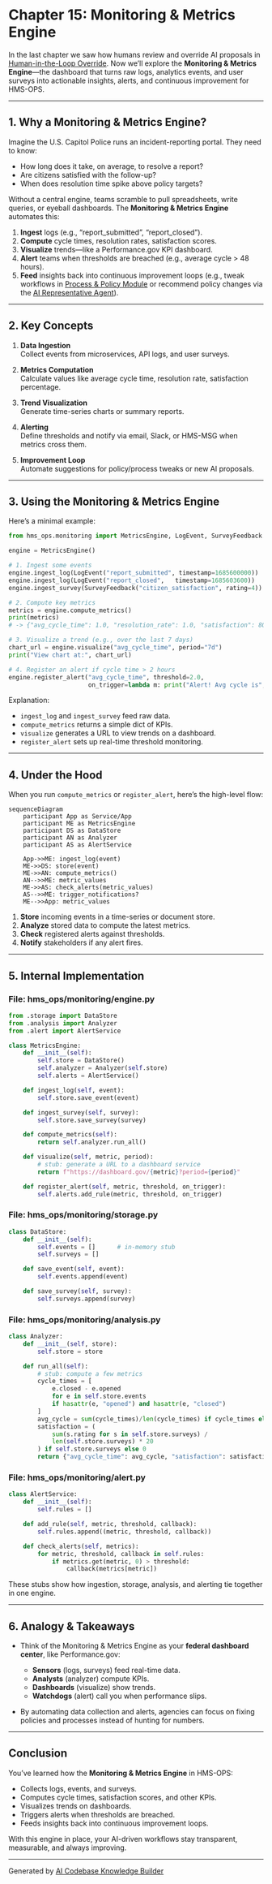 # Chapter 15: Monitoring & Metrics Engine

In the last chapter we saw how humans review and override AI proposals in [Human-in-the-Loop Override](14_human_in_the_loop_override_.md). Now we’ll explore the **Monitoring & Metrics Engine**—the dashboard that turns raw logs, analytics events, and user surveys into actionable insights, alerts, and continuous improvement for HMS-OPS.

---

## 1. Why a Monitoring & Metrics Engine?

Imagine the U.S. Capitol Police runs an incident-reporting portal. They need to know:

- How long does it take, on average, to resolve a report?  
- Are citizens satisfied with the follow-up?  
- When does resolution time spike above policy targets?  

Without a central engine, teams scramble to pull spreadsheets, write queries, or eyeball dashboards. The **Monitoring & Metrics Engine** automates this:

1. **Ingest** logs (e.g., “report_submitted”, “report_closed”).  
2. **Compute** cycle times, resolution rates, satisfaction scores.  
3. **Visualize** trends—like a Performance.gov KPI dashboard.  
4. **Alert** teams when thresholds are breached (e.g., average cycle > 48 hours).  
5. **Feed** insights back into continuous improvement loops (e.g., tweak workflows in [Process & Policy Module](09_process___policy_module_.md) or recommend policy changes via the [AI Representative Agent](13_ai_representative_agent_.md)).

---

## 2. Key Concepts

1. **Data Ingestion**  
   Collect events from microservices, API logs, and user surveys.  

2. **Metrics Computation**  
   Calculate values like average cycle time, resolution rate, satisfaction percentage.  

3. **Trend Visualization**  
   Generate time-series charts or summary reports.  

4. **Alerting**  
   Define thresholds and notify via email, Slack, or HMS-MSG when metrics cross them.  

5. **Improvement Loop**  
   Automate suggestions for policy/process tweaks or new AI proposals.

---

## 3. Using the Monitoring & Metrics Engine

Here’s a minimal example:

```python
from hms_ops.monitoring import MetricsEngine, LogEvent, SurveyFeedback

engine = MetricsEngine()

# 1. Ingest some events
engine.ingest_log(LogEvent("report_submitted", timestamp=1685600000))
engine.ingest_log(LogEvent("report_closed",   timestamp=1685603600))
engine.ingest_survey(SurveyFeedback("citizen_satisfaction", rating=4))

# 2. Compute key metrics
metrics = engine.compute_metrics()
print(metrics)
# -> {"avg_cycle_time": 1.0, "resolution_rate": 1.0, "satisfaction": 80}

# 3. Visualize a trend (e.g., over the last 7 days)
chart_url = engine.visualize("avg_cycle_time", period="7d")
print("View chart at:", chart_url)

# 4. Register an alert if cycle time > 2 hours
engine.register_alert("avg_cycle_time", threshold=2.0,
                      on_trigger=lambda m: print("Alert! Avg cycle is", m))
```

Explanation:
- `ingest_log` and `ingest_survey` feed raw data.  
- `compute_metrics` returns a simple dict of KPIs.  
- `visualize` generates a URL to view trends on a dashboard.  
- `register_alert` sets up real-time threshold monitoring.

---

## 4. Under the Hood

When you run `compute_metrics` or `register_alert`, here’s the high-level flow:

```mermaid
sequenceDiagram
    participant App as Service/App
    participant ME as MetricsEngine
    participant DS as DataStore
    participant AN as Analyzer
    participant AS as AlertService

    App->>ME: ingest_log(event)
    ME->>DS: store(event)
    ME->>AN: compute_metrics()
    AN-->>ME: metric_values
    ME->>AS: check_alerts(metric_values)
    AS-->>ME: trigger_notifications?
    ME-->>App: metric_values
```

1. **Store** incoming events in a time-series or document store.  
2. **Analyze** stored data to compute the latest metrics.  
3. **Check** registered alerts against thresholds.  
4. **Notify** stakeholders if any alert fires.

---

## 5. Internal Implementation

### File: hms_ops/monitoring/engine.py

```python
from .storage import DataStore
from .analysis import Analyzer
from .alert import AlertService

class MetricsEngine:
    def __init__(self):
        self.store = DataStore()
        self.analyzer = Analyzer(self.store)
        self.alerts = AlertService()

    def ingest_log(self, event):
        self.store.save_event(event)

    def ingest_survey(self, survey):
        self.store.save_survey(survey)

    def compute_metrics(self):
        return self.analyzer.run_all()

    def visualize(self, metric, period):
        # stub: generate a URL to a dashboard service
        return f"https://dashboard.gov/{metric}?period={period}"

    def register_alert(self, metric, threshold, on_trigger):
        self.alerts.add_rule(metric, threshold, on_trigger)
```

### File: hms_ops/monitoring/storage.py

```python
class DataStore:
    def __init__(self):
        self.events = []      # in-memory stub
        self.surveys = []

    def save_event(self, event):
        self.events.append(event)

    def save_survey(self, survey):
        self.surveys.append(survey)
```

### File: hms_ops/monitoring/analysis.py

```python
class Analyzer:
    def __init__(self, store):
        self.store = store

    def run_all(self):
        # stub: compute a few metrics
        cycle_times = [
            e.closed - e.opened
            for e in self.store.events
            if hasattr(e, "opened") and hasattr(e, "closed")
        ]
        avg_cycle = sum(cycle_times)/len(cycle_times) if cycle_times else 0
        satisfaction = (
            sum(s.rating for s in self.store.surveys) /
            len(self.store.surveys) * 20
        ) if self.store.surveys else 0
        return {"avg_cycle_time": avg_cycle, "satisfaction": satisfaction}
```

### File: hms_ops/monitoring/alert.py

```python
class AlertService:
    def __init__(self):
        self.rules = []

    def add_rule(self, metric, threshold, callback):
        self.rules.append((metric, threshold, callback))

    def check_alerts(self, metrics):
        for metric, threshold, callback in self.rules:
            if metrics.get(metric, 0) > threshold:
                callback(metrics[metric])
```

These stubs show how ingestion, storage, analysis, and alerting tie together in one engine.

---

## 6. Analogy & Takeaways

- Think of the Monitoring & Metrics Engine as your **federal dashboard center**, like Performance.gov:
  - **Sensors** (logs, surveys) feed real-time data.  
  - **Analysts** (analyzer) compute KPIs.  
  - **Dashboards** (visualize) show trends.  
  - **Watchdogs** (alert) call you when performance slips.

- By automating data collection and alerts, agencies can focus on fixing policies and processes instead of hunting for numbers.

---

## Conclusion

You’ve learned how the **Monitoring & Metrics Engine** in HMS-OPS:

- Collects logs, events, and surveys.  
- Computes cycle times, satisfaction scores, and other KPIs.  
- Visualizes trends on dashboards.  
- Triggers alerts when thresholds are breached.  
- Feeds insights back into continuous improvement loops.

With this engine in place, your AI-driven workflows stay transparent, measurable, and always improving.

---

Generated by [AI Codebase Knowledge Builder](https://github.com/The-Pocket/Tutorial-Codebase-Knowledge)